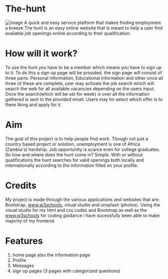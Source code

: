 # The-hunt
![image](https://user-images.githubusercontent.com/56962721/68271363-3194fd00-009b-11ea-98b9-7b33c0ddf2ca.png)
A quick and easy service platform that makes finding employment a breeze
The hunt is an easy online website that is meant to help a user find available job openings online according to their qualification.
# How will it work?
To use the hunt you have to be a member which means you have to sign up to it. To do this a sign up page will be provided. the sign page will consist of three parts: Personal information, Educational information and other once all three of these are complete, user may activate the job search which will search the web for all available vacancies depending on the users input. Once the search(which will be set for  week) is over all the information gathered is sent to the provided email. Users may hn select which offer is to there liking and apply for it.

# Aim
The goal of this project is to help people find work. Though not just a country based project or solution, unemployment is one of Africa (Zambia's) hardship. Job opportunity is scarce even for college graduates. So how and where does the hunt come in? Simple. With or without qualifications the hunt searches for valid openings both locally and internationally according to the information filled on your profile.
# Credits
My project is made through the various applications and websites that are:
Bootstrap,
www.w3schools,
visual studio and
unsplash (photos).
Using the visual studio for my html and css codes and Bootstrap as well as the www.w3schools for coding guidance i have sucessfully been able to make majority of my frontend.
# Features
1. home page also the information page
2. Profile
3. Messages
4. sign up pages (3 pages with categorized questions) 

